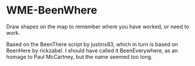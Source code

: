 # WME-BeenWhere
Draw shapes on the map to remember where you have worked, or need to work.

Based on the BeenThere script by justins83, which in turn is based on BeenHere by rickzabel. 
I should have called it BeenEverywhere, as an homage to Paul McCartney, but the name seemed too long.
